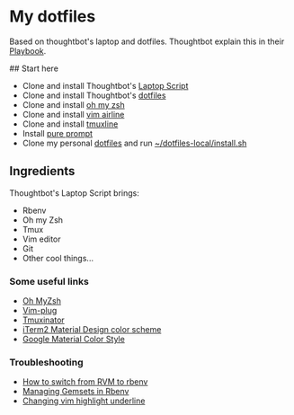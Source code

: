 # My dotfiles

Based on thoughtbot's laptop and dotfiles.
Thoughtbot explain this in their [Playbook](http://playbook.thoughtbot.com/#laptop-setup).

## Start here
* Clone and install Thoughtbot's [Laptop Script](https://github.com/thoughtbot/laptop)
* Clone and install Thoughtbot's [dotfiles](https://github.com/thoughtbot/dotfiles)
* Clone and install [oh my zsh](https://github.com/robbyrussell/oh-my-zsh)
* Clone and install [vim airline](https://github.com/bling/vim-airline#tmuxline)
* Clone and install [tmuxline](https://github.com/edkolev/tmuxline.vim)
* Install [pure prompt](https://github.com/sindresorhus/pure)
* Clone my personal [dotfiles](https://github.com/alanmaciel/dotfiles) and run [~/dotfiles-local/install.sh](https://github.com/alanmaciel/dotfiles/blob/master/install.sh)

## Ingredients
Thoughtbot's Laptop Script brings:

* Rbenv
* Oh my Zsh
* Tmux
* Vim editor
* Git
* Other cool things...

### Some useful links

* [Oh MyZsh](https://github.com/robbyrussell/oh-my-zsh)
* [Vim-plug](https://github.com/junegunn/vim-plug)
* [Tmuxinator](https://github.com/tmuxinator/tmuxinator)
* [iTerm2 Material Design color scheme](https://github.com/MartinSeeler/iterm2-material-colors)
* [Google Material Color Style](http://www.google.com/design/spec/style/color.html)

### Troubleshooting
* [How to switch from RVM to rbenv](https://robots.thoughtbot.com/using-rbenv-to-manage-rubies-and-gems)
* [Managing Gemsets in Rbenv](http://sdqali.in/blog/2013/09/12/managing-gemsets-in-rbenv/)
* [Changing vim highlight underline](http://stackoverflow.com/questions/8640276/how-do-i-change-my-vim-highlight-line-to-not-be-an-underline)
